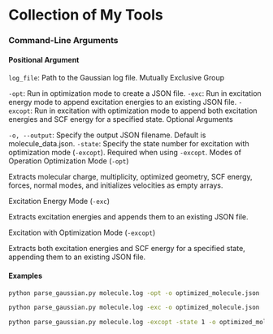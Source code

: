 # Collection of My Tools

### Command-Line Arguments
#### Positional Argument

`log_file`: Path to the Gaussian log file.
Mutually Exclusive Group

`-opt`: Run in optimization mode to create a JSON file.
`-exc`: Run in excitation energy mode to append excitation energies to an existing JSON file.
`-excopt`: Run in excitation with optimization mode to append both excitation energies and SCF energy for a specified state.
Optional Arguments

`-o, --output`: Specify the output JSON filename. Default is molecule_data.json.
`-state`: Specify the state number for excitation with optimization mode (`-excopt`). Required when using `-excopt`.
Modes of Operation
Optimization Mode (`-opt`)

Extracts molecular charge, multiplicity, optimized geometry, SCF energy, forces, normal modes, and initializes velocities as empty arrays.

Excitation Energy Mode (`-exc`)

Extracts excitation energies and appends them to an existing JSON file.

Excitation with Optimization Mode (`-excopt`)

Extracts both excitation energies and SCF energy for a specified state, appending them to an existing JSON file.

#### Examples

```bash
python parse_gaussian.py molecule.log -opt -o optimized_molecule.json
```

```bash
python parse_gaussian.py molecule.log -exc -o optimized_molecule.json
```

```bash
python parse_gaussian.py molecule.log -excopt -state 1 -o optimized_molecule.json
```

